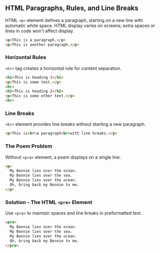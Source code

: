 ## HTML Paragraphs, Rules, and Line Breaks

HTML `<p>` element defines a paragraph, starting on a new line with automatic white space.
HTML display varies on screens; extra spaces or lines in code won't affect display.

```html
<p>This is a paragraph.</p>  
<p>This is another paragraph.</p>
```

### Horizontal Rules

`<hr>` tag creates a horizontal rule for content separation.

```html
<h1>This is heading 1</h1>  
<p>This is some text.</p>  
<hr>  
<h2>This is heading 2</h2>  
<p>This is some other text.</p>  
<hr>
```

### Line Breaks

`<br>` element provides line breaks without starting a new paragraph.

```html
<p>This is<br>a paragraph<br>with line breaks.</p>
```

### The Poem Problem

Without `<pre>` element, a poem displays on a single line.

```html
<p>  
  My Bonnie lies over the ocean.  
  My Bonnie lies over the sea.  
  My Bonnie lies over the ocean.  
  Oh, bring back my Bonnie to me.  
</p>
```

### Solution - The HTML `<pre>` Element

Use `<pre>` to maintain spaces and line breaks in preformatted text.

```html
<pre>  
  My Bonnie lies over the ocean.  
  My Bonnie lies over the sea.  
  My Bonnie lies over the ocean.  
  Oh, bring back my Bonnie to me.  
</pre>
```